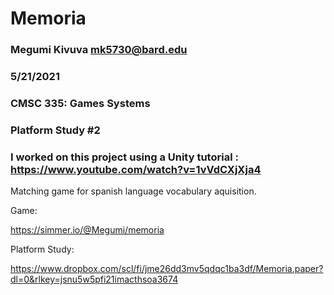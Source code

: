 # Memoria
### Megumi Kivuva mk5730@bard.edu
### 5/21/2021
### CMSC 335: Games Systems
### Platform Study #2
### I worked on this project using a Unity tutorial : https://www.youtube.com/watch?v=1vVdCXjXja4 

Matching game for spanish language vocabulary aquisition. 

Game: 

https://simmer.io/@Megumi/memoria

Platform Study: 

https://www.dropbox.com/scl/fi/jme26dd3mv5qdqc1ba3df/Memoria.paper?dl=0&rlkey=jsnu5w5pfi21imacthsoa3674
